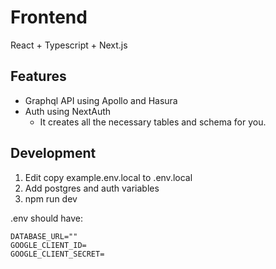 # Frontend 

React + Typescript + Next.js

## Features
- Graphql API using Apollo and Hasura
- Auth using NextAuth
    - It creates all the necessary tables and schema for you.


## Development
1. Edit copy example.env.local to .env.local
2. Add postgres and auth variables
3. npm run dev

.env should have:
```
DATABASE_URL=""
GOOGLE_CLIENT_ID=
GOOGLE_CLIENT_SECRET=
```
